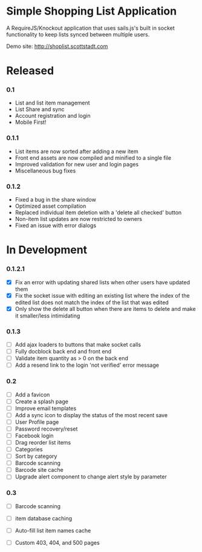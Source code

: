 Simple Shopping List Application
================================

A RequireJS/Knockout application that uses sails.js's built in socket functionality to keep lists synced between multiple users.

Demo site: http://shoplist.scottstadt.com

# Released

### 0.1

 - List and list item management
 - List Share and sync
 - Account registration and login
 - Mobile First!

### 0.1.1

 - List items are now sorted after adding a new item
 - Front end assets are now compiled and minified to a single file
 - Improved validation for new user and login pages
 - Miscellaneous bug fixes

### 0.1.2

 - Fixed a bug in the share window
 - Optimized asset compilation
 - Replaced individual item deletion with a 'delete all checked' button
 - Non-item list updates are now restricted to owners
 - Fixed an issue with error dialogs

# In Development

### 0.1.2.1

 - [x] Fix an error with updating shared lists when other users have updated them
 - [x] Fix the socket issue with editing an existing list where the index of the edited list does not match the index of the list that was edited
 - [x] Only show the delete all button when there are items to delete and make it smaller/less intimidating

### 0.1.3

 - [ ] Add ajax loaders to buttons that make socket calls
 - [ ] Fully docblock back end and front end
 - [ ] Validate item quantity as > 0 on the back end
 - [ ] Add a resend link to the login 'not verified' error message

### 0.2

 - [ ] Add a favicon
 - [ ] Create a splash page
 - [ ] Improve email templates
 - [ ] Add a sync icon to display the status of the most recent save
 - [ ] User Profile page
 - [ ] Password recovery/reset
 - [ ] Facebook login
 - [ ] Drag reorder list items
 - [ ] Categories
 - [ ] Sort by category
 - [ ] Barcode scanning
 - [ ] Barcode site cache
 - [ ] Upgrade alert component to change alert style by parameter

### 0.3

 - [ ] Barcode scanning
 - [ ] item database caching
 - [ ] Auto-fill list item names cache
 - [ ] Custom 403, 404, and 500 pages


